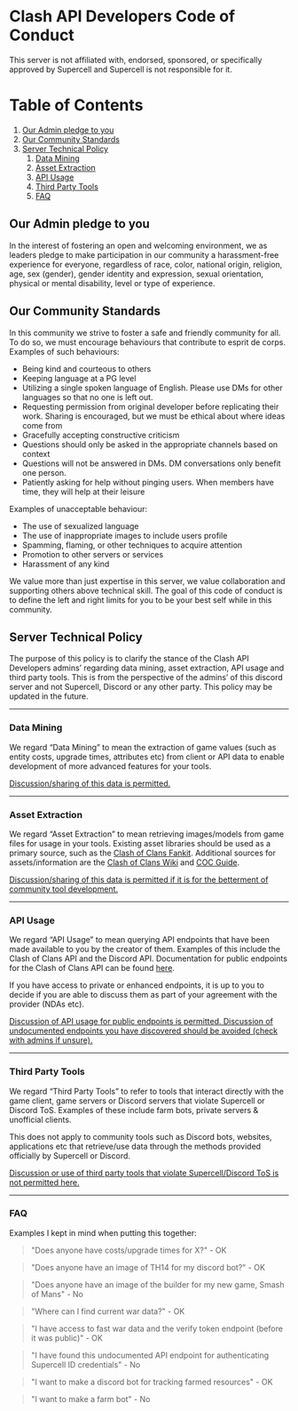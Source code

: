 # Clash API Developers Code of Conduct

This server is not affiliated with, endorsed, sponsored, or specifically approved by Supercell and Supercell is not responsible for it.

# Table of Contents
1. [Our Admin pledge to you](#1)
2. [Our Community Standards](#2)
3. [Server Technical Policy](#3)
    1. [Data Mining](#3.1)
    2. [Asset Extraction](#3.2)
    3. [API Usage](#3.3) 
    4. [Third Party Tools](#3.4)
    5. [FAQ](#3.5)

## Our Admin pledge to you <a name="1"></a>

In the interest of fostering an open and welcoming environment, we as leaders pledge to make participation in our community a harassment-free experience for everyone, regardless of race, color, national origin, religion, age, sex (gender), gender identity and expression, sexual orientation, physical or mental disability, level or type of experience.

## Our Community Standards <a name="2"></a>

In this community we strive to foster a safe and friendly community for all. To do so, we must encourage behaviours that contribute to esprit de corps. Examples of such behaviours:
- Being kind and courteous to others
- Keeping language at a PG level
- Utilizing a single spoken language of English. Please use DMs for other languages so that no one is left out.
- Requesting permission from original developer before replicating their work. Sharing is encouraged, but we must be ethical about where ideas come from
-  Gracefully accepting constructive criticism
- Questions should only be asked in the appropriate channels based on context
- Questions will not be answered in DMs. DM conversations only benefit one person. 
- Patiently asking for help without pinging users. When members have time, they will help at their leisure 
  
Examples of unacceptable behaviour:
- The use of sexualized language 
- The use of inappropriate images to include users profile
- Spamming, flaming, or other techniques to acquire attention
- Promotion to other servers or services
- Harassment of any kind

We value more than just expertise in this server, we value collaboration and supporting others above technical skill. The goal of this code of conduct is to define the left and right limits for you to be your best self while in this community.

## Server Technical Policy <a name="3"></a>

The purpose of this policy is to clarify the stance of the Clash API Developers admins’ regarding data mining, asset extraction, API usage and third party tools. This is from the perspective of the admins’ of this discord server and not Supercell, Discord or any other party. This policy may be updated in the future.

---

### Data Mining <a name="3.1"></a>

We regard “Data Mining” to mean the extraction of game values (such as entity costs, upgrade times, attributes etc) from client or API data to enable development of more advanced features for your tools.

<ins>Discussion/sharing of this data is permitted.</ins>

---

### Asset Extraction <a name="3.2"></a>

We regard “Asset Extraction” to mean retrieving images/models from game files for usage in your tools.  Existing asset libraries should be used as a primary source, such as the [Clash of Clans Fankit](http://supr.cl/ClashFanKit).  Additional sources for assets/information are the [Clash of Clans Wiki](https://clashofclans.fandom.com/) and [COC Guide](https://coc.guide/).

<ins>Discussion/sharing of this data is permitted if it is for the betterment of community tool development.</ins>

---

### API Usage <a name="3.3"></a>

We regard “API Usage” to mean querying API endpoints that have been made available to you by the creator of them.  Examples of this include the Clash of Clans API and the Discord API.  Documentation for public endpoints for the Clash of Clans API can be found [here](https://developer.clashofclans.com/).

If you have access to private or enhanced endpoints, it is up to you to decide if you are able to discuss them as part of your agreement with the provider (NDAs etc).

<ins>Discussion of API usage for public endpoints is permitted. Discussion of undocumented endpoints you have discovered should be avoided (check with admins if unsure).</ins>

---

### Third Party Tools <a name="3.4"></a>

We regard “Third Party Tools” to refer to tools that interact directly with the game client, game servers or Discord servers that violate Supercell or Discord ToS.  Examples of these include farm bots, private servers & unofficial clients.

This does not apply to community tools such as Discord bots, websites, applications etc that retrieve/use data through the methods provided officially by Supercell or Discord.

<ins>Discussion or use of third party tools that violate Supercell/Discord ToS is not permitted here.</ins>

---

### FAQ <a name="3.5"></a>

Examples I kept in mind when putting this together:

> "Does anyone have costs/upgrade times for X?" - OK

> "Does anyone have an image of TH14 for my discord bot?" - OK

> "Does anyone have an image of the builder for my new game, Smash of Mans" - No

> "Where can I find current war data?" - OK

> "I have access to fast war data and the verify token endpoint (before it was public)" - OK

> "I have found this undocumented API endpoint for authenticating Supercell ID credentials" - No 

> "I want to make a discord bot for tracking farmed resources" - OK

> "I want to make a farm bot" - No

